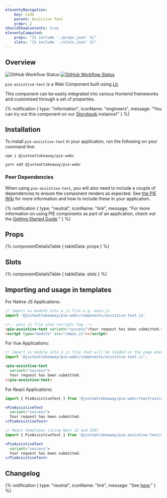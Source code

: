 ```yaml
---
eleventyNavigation:
    key: Code
    parent: Assistive Text
    order: 2
shouldShowContents: true
eleventyComputed:
    props: "{% include './props.json' %}"
    slots: "{% include './slots.json' %}"
---
```


## Overview

<p>
  <a href="https://www.npmjs.com/@justeattakeaway/pie-assistive-text" style="text-decoration: none">
    <img alt="GitHub Workflow Status" src="https://img.shields.io/npm/v/@justeattakeaway/pie-assistive-text.svg?label=pie-assistive-text">
  </a>

  <a href="https://www.npmjs.com/package/@justeattakeaway/pie-webc">
    <img alt="GitHub Workflow Status" src="https://img.shields.io/npm/v/@justeattakeaway/pie-webc.svg?label=pie-webc">
  </a>
</p>

`pie-assistive-text` is a Web Component built using [Lit](https://lit.dev/).

This component can be easily integrated into various frontend frameworks and customised through a set of properties.

{% notification {
  type: "information",
  iconName: "engineers",
  message: "You can try out this component on our [Storybook](https://webc.pie.design/?path=/story/assistive-text) instance!"
} %}

## Installation

To install `pie-assistive-text` in your application, run the following on your command line:

```shell
npm i @justeattakeaway/pie-webc
```

```shell
yarn add @justeattakeaway/pie-webc
```

### Peer Dependencies

When using `pie-assistive-text`, you will also need to include a couple of dependencies to ensure the component renders as expected. See [the PIE Wiki](https://github.com/justeattakeaway/pie/wiki/Getting-started-with-PIE-Web-Components#expected-dependencies) for more information and how to include these in your application.

{% notification {
  type: "neutral",
  iconName: "link",
  message: "For more information on using PIE components as part of an application, check out the [Getting Started Guide](https://github.com/justeattakeaway/pie/wiki/Getting-started-with-PIE-Web-Components)."
} %}

## Props

{% componentDetailsTable {
  tableData: props
} %}

## Slots

{% componentDetailsTable {
  tableData: slots
} %}

## Importing and usage in templates

For Native JS Applications:
```js
// import as module into a js file e.g. main.js
import '@justeattakeaway/pie-webc/components/assistive-text.js'
```

```html
<!-- pass js file into <script> tag -->
<pie-assistive-text variant="success">Your request has been submitted.</pie-assistive-text>
<script type="module" src="/main.js"></script>
```

For Vue Applications:

```js
// import as module into a js file that will be loaded on the page where the component is used.
import '@justeattakeaway/pie-webc/components/assistive-text.js';
```

```html
<pie-assistive-text
  variant="success">
  Your request has been submitted.
</pie-assistive-text>
```

For React Applications:

```jsx
import { PieAssistiveText } from '@justeattakeaway/pie-webc/react/assistive-text.js';

<PieAssistiveText
  variant="success">
  Your request has been submitted.
</PieAssistiveText>
```

```jsx
// React templates (using Next 13 and SSR)
import { PieAssistiveText } from '@justeattakeaway/pie-assistive-text/dist/react';

<PieAssistiveText
  variant="success">
  Your request has been submitted.
</PieAssistiveText>
```

## Changelog

{% notification {
  type: "neutral",
  iconName: "link",
  message: "See [here](https://github.com/justeattakeaway/pie/blob/main/packages/components/pie-assistive-text/CHANGELOG.md)."
} %}
